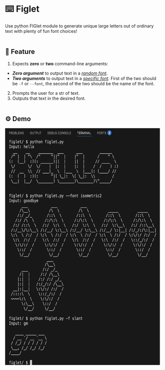 # ⌨️ Figlet
Use python FIGlet module to generate unique large letters out of ordinary text with plenty of fun font choices!<br/><br/>

## 👾 Feature
1. Expects __zero__ or __two__ command-line arguments:
- ***Zero argument*** to output text in a <ins>_random font_</ins>.
- ***Two arguments*** to output text in a <ins>_specific font_</ins>. First of the two should be `-f` or `--font`, the second of the two should be the name of the font.
2. Prompts the user for a str of text.
3. Outputs that text in the desired font.<br/><br/>

## ⚙️ Demo
<img src="https://github.com/ayahkashif/Figlet/blob/main/demo.png" width="618" height="772">
